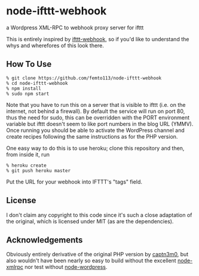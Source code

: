 node-ifttt-webhook
==================

a Wordpress XML-RPC to webhook proxy server for ifttt

This is entirely inspired by [ifttt-webhook](//github.com/captn3m0/ifttt-webhook), so if
you'd like to understand the whys and wherefores of this look there.

## How To Use

    % git clone https://github.com/femto113/node-ifttt-webhook
    % cd node-ifttt-webhook
    % npm install
    % sudo npm start

Note that you have to run this on a server that is visible to ifttt (i.e. on the 
internet, not behind a firewall).  By default the service will run on port 80,
thus the need for sudo, this can be overridden with the PORT environment variable
but ifttt doesn't seem to like port numbers in the blog URL (YMMV).  Once running
you should be able to activate the WordPress channel and create recipes following
the same instructions as for the PHP version.

One easy way to do this is to use heroku; clone this repository and then, from
inside it, run

    % heroku create
    % git push heroku master

Put the URL for your webhook into IFTTT's "tags" field.

## License

I don't claim any copyright to this code since it's such a close adaptation of
the original, which is licensed under MIT (as are the dependencies).

## Acknowledgements

Obviously entirely derivative of the original PHP version by [captn3m0](//github.com/captn3m0), but also 
wouldn't have been nearly so easy to build without the excellent [node-xmlrpc](//github.com/baalexander/node-xmlrpc)
nor test without [node-wordpress](//github.com/scottgonzalez/node-wordpress).
